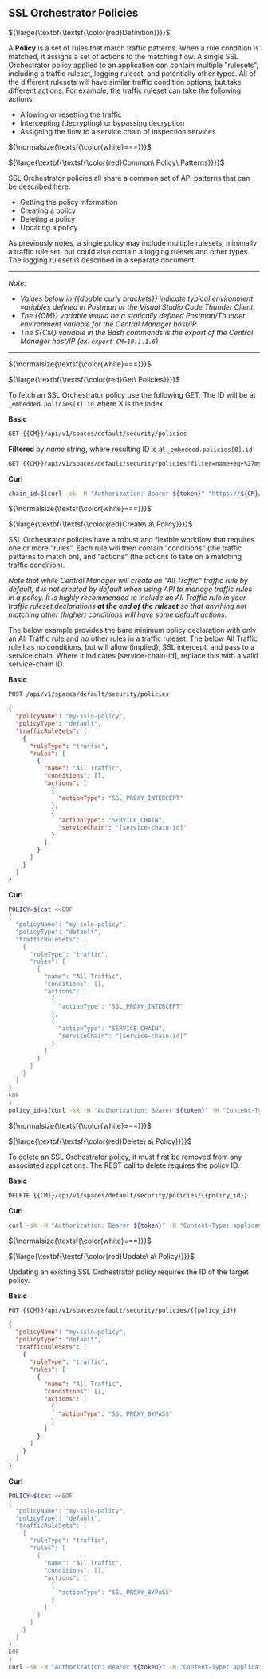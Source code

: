 ## SSL Orchestrator Policies

${\large{\textbf{\textsf{\color{red}Definition}}}}$

A **Policy** is a set of rules that match traffic patterns. When a rule condition is matched, it assigns a set of actions to the matching flow. A single SSL Orchestrator policy applied to an application can contain multiple "rulesets", including a traffic ruleset, logging ruleset, and potentially other types. All of the different rulesets will have similar traffic condition options, but take different actions. For example, the traffic ruleset can take the following actions:

* Allowing or resetting the traffic
* Intercepting (decrypting) or bypassing decryption
* Assigning the flow to a service chain of inspection services

${\normalsize{\textsf{\color{white}===}}}$

${\large{\textbf{\textsf{\color{red}Common\ Policy\ Patterns}}}}$

SSL Orchestrator policies all share a common set of API patterns that can be described here:

* Getting the policy information
* Creating a policy
* Deleting a policy
* Updating a policy

As previously notes, a single policy may include multiple rulesets, minimally a traffic rule set, but could also contain a logging ruleset and other types. The logging ruleset is described in a separate document.

___

*Note:*

* *Values below in {{double curly brackets}} indicate typical environment variables defined in Postman or the Visual Studio Code Thunder Client.*
* *The {{CM}} variable would be a statically defined Postman/Thunder environment variable for the Central Manager host/IP.*
* *The ${CM} variable in the Bash commands is the export of the Central Manager host/IP (ex. ```export CM=10.1.1.6```)*
___


${\normalsize{\textsf{\color{white}===}}}$

${\large{\textbf{\textsf{\color{red}Get\ Policies}}}}$

To fetch an SSL Orchestrator policy use the following GET. The ID will be at ```_embedded.policies[X].id``` where X is the index.

**Basic**
```bash
GET {{CM}}/api/v1/spaces/default/security/policies
```
**Filtered** by *name* string, where resulting ID is at ```_embedded.policies[0].id```
```bash
GET {{CM}}/api/v1/spaces/default/security/policies?filter=name+eq+%27my-sslo-policy%27&select=name,id
```
**Curl**
```bash
chain_id=$(curl -sk -H "Authorization: Bearer ${token}" "https://${CM}/api/v1/spaces/default/security/policies?filter=name+eq+%27my-sslo-policy%27&select=name,id" |jq -r '._embedded.policies[0].id')
```

${\normalsize{\textsf{\color{white}===}}}$

${\large{\textbf{\textsf{\color{red}Create\ a\ Policy}}}}$

SSL Orchestrator policies have a robust and flexible workflow that requires one or more "rules". Each rule will then contain "conditions" (the traffic patterns to match on), and "actions" (the actions to take on a matching traffic condition).

*Note that while Central Manager will create an "All Traffic" traffic rule by default, it is not created by default when using API to manage traffic rules in a policy. It is highly recommended to include an All Traffic rule in your traffic ruleset declarations **at the end of the ruleset** so that anything not matching other (higher) conditions will have some default actions.*

The below example provides the bare minimum policy declaration with only an All Traffic rule and no other rules in a traffic ruleset. The below All Traffic rule has no conditions, but will allow (implied), SSL intercept, and pass to a service chain. Where it indicates [service-chain-id], replace this with a valid service-chain ID.

**Basic**
```bash
POST /api/v1/spaces/default/security/policies
```
```json
{
  "policyName": "my-sslo-policy",
  "policyType": "default",
  "trafficRuleSets": [
    {
      "ruleType": "traffic",
      "rules": [
        {
          "name": "All Traffic",
          "conditions": [],
          "actions": [
            {
              "actionType": "SSL_PROXY_INTERCEPT"
            },
            {
              "actionType": "SERVICE_CHAIN",
              "serviceChain": "[service-chain-id]"
            }
          ]
        }
      ]
    }
  ]
}
```
**Curl**
```bash
POLICY=$(cat <<EOF
{
  "policyName": "my-sslo-policy",
  "policyType": "default",
  "trafficRuleSets": [
    {
      "ruleType": "traffic",
      "rules": [
        {
          "name": "All Traffic",
          "conditions": [],
          "actions": [
            {
              "actionType": "SSL_PROXY_INTERCEPT"
            },
            {
              "actionType": "SERVICE_CHAIN",
              "serviceChain": "[service-chain-id]"
            }
          ]
        }
      ]
    }
  ]
}
EOF
)
policy_id=$(curl -sk -H "Authorization: Bearer ${token}" -H "Content-Type: application/json" "https://${CM}/api/v1/spaces/default/security/policies" -d "${POLICY}")
```

${\normalsize{\textsf{\color{white}===}}}$

${\large{\textbf{\textsf{\color{red}Delete\ a\ Policy}}}}$

To delete an SSL Orchestrator policy, it must first be removed from any associated applications. The REST call to delete requires the policy ID.

**Basic**
```bash
DELETE {{CM}}/api/v1/spaces/default/security/policies/{{policy_id}}
```
**Curl**
```bash
curl -sk -H "Authorization: Bearer ${token}" -H "Content-Type: application/json" -X DELETE "https://${CM}/api/v1/spaces/default/security/policies/${policy_id}"
```

${\normalsize{\textsf{\color{white}===}}}$

${\large{\textbf{\textsf{\color{red}Update\ a\ Policy}}}}$

Updating an existing SSL Orchestrator policy requires the ID of the target policy.

**Basic**
```bash
PUT {{CM}}/api/v1/spaces/default/security/policies/{{policy_id}}
```
```json
{
  "policyName": "my-sslo-policy",
  "policyType": "default",
  "trafficRuleSets": [
    {
      "ruleType": "traffic",
      "rules": [
        {
          "name": "All Traffic",
          "conditions": [],
          "actions": [
            {
              "actionType": "SSL_PROXY_BYPASS"
            }
          ]
        }
      ]
    }
  ]
}
```
**Curl**
```bash
POLICY=$(cat <<EOF
{
  "policyName": "my-sslo-policy",
  "policyType": "default",
  "trafficRuleSets": [
    {
      "ruleType": "traffic",
      "rules": [
        {
          "name": "All Traffic",
          "conditions": [],
          "actions": [
            {
              "actionType": "SSL_PROXY_BYPASS"
            }
          ]
        }
      ]
    }
  ]
}
EOF
)
curl -sk -H "Authorization: Bearer ${token}" -H "Content-Type: application/json" -X PUT "https://${CM}/api/v1/spaces/default/security/policies/${policy_id}" -d "${POLICY}"
```






